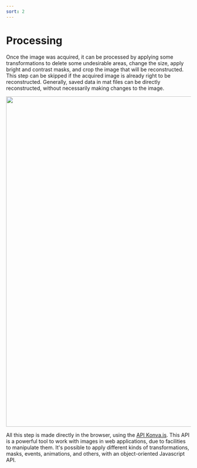 ```yaml
---
sort: 2
---
```


# Processing

Once the image was acquired, it can be processed by applying some transformations to delete some undesirable areas, change the size, apply bright and contrast masks, and crop the image that will be reconstructed. This step can be skipped if the acquired image is already right to be reconstructed. Generally, saved data in mat files can be directly reconstructed, without necessarily making changes to the image.

<p align="center">
<img src="{{site.baseurl}}/images/processing_screen.png" width=900>
</p>

All this step is made directly in the browser, using the [API Konva.js](https://konvajs.org/). This API is a powerful tool to work with images in web applications, due to facilities to manipulate them. It's possible to apply different kinds of transformations, masks, events, animations, and others, with an object-oriented Javascript API.